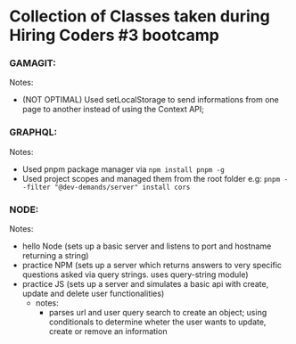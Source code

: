 # Collection of Classes taken during Hiring Coders #3 bootcamp

### GAMAGIT:

Notes:
- (NOT OPTIMAL) Used setLocalStorage to send informations from one page to another instead of using the Context API;

### GRAPHQL:

Notes:
- Used pnpm package manager via ` npm install pnpm -g `
- Used project scopes and managed them from the root folder e.g:  ` pnpm --filter "@dev-demands/server" install cors `


### NODE: 

Notes:
  - hello Node (sets up a basic server and listens to port and hostname returning a string)
  - practice NPM (sets up a server which returns answers to very specific questions asked via query strings. uses query-string module)
  - practice JS (sets up a server and simulates a basic api with create, update and delete user functionalities)
    - notes: 
      * parses url and user query search to create an object; using conditionals to determine wheter the user wants to update, create or remove an information 
